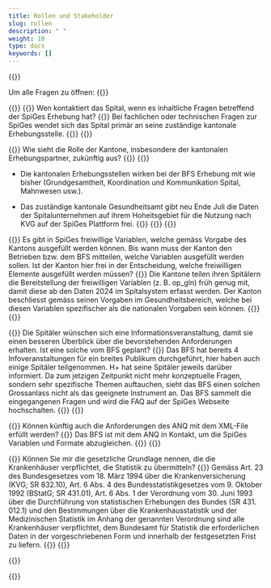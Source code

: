 ```yaml
---
title: Rollen und Stakeholder 
slug: rollen
description: " "
weight: 10
type: docs
keywords: []
---
```


{{<faqBlock>}}

Um alle Fragen zu öffnen: {{<collapsibleGroupCommand groupId="Rollen">}}

{{<numberedList>}}
{{<listItem>}}
Wen kontaktiert das Spital, wenn es inhaltliche Fragen betreffend der SpiGes Erhebung hat?
{{<collapsibleBlock groupId="Rollen">}}
Bei fachlichen oder technischen Fragen zur SpiGes wendet sich das Spital primär an seine zuständige kantonale Erhebungsstelle.
{{</collapsibleBlock>}}
{{</listItem>}}

{{<listItem>}}
Wie sieht die Rolle der Kantone, insbesondere der kantonalen Erhebungspartner, zukünftig aus?
{{<collapsibleBlock groupId="Rollen">}}
{{<markdown>}}
- Die kantonalen Erhebungsstellen wirken bei der BFS Erhebung mit wie bisher (Grundgesamtheit, Koordination und Kommunikation Spital, Mahnwesen usw.).

- Das zuständige kantonale Gesundheitsamt gibt neu Ende Juli die Daten der Spitalunternehmen auf ihrem Hoheitsgebiet für die Nutzung nach KVG auf der SpiGes Plattform frei.
{{</markdown>}}
{{</collapsibleBlock>}}
{{</listItem>}}

{{<listItem>}}
Es gibt in SpiGes freiwillige Variablen, welche gemäss Vorgabe des Kantons ausgefüllt werden können. Bis wann muss der Kanton den Betrieben bzw. dem BFS mitteilen, welche Variablen ausgefüllt werden sollen. Ist der Kanton hier frei in der Entscheidung, welche freiwilligen Elemente ausgefüllt werden müssen?
{{<collapsibleBlock groupId="Rollen">}}
Die Kantone teilen ihren Spitälern die Bereitstellung der freiwilligen Variablen (z. B. op_gln) früh genug mit, damit diese ab den Daten 2024 im Spitalsystem erfasst werden. Der Kanton beschliesst gemäss seinen Vorgaben im Gesundheitsbereich, welche bei diesen Variablen spezifischer als die nationalen Vorgaben sein können.
{{</collapsibleBlock>}}
{{</listItem>}}

{{<listItem>}}
Die Spitäler wünschen sich eine Informationsveranstaltung, damit sie einen besseren Überblick über die bevorstehenden Anforderungen erhalten. Ist eine solche vom BFS geplant?
{{<collapsibleBlock groupId="Rollen">}}
Das BFS hat bereits 4 Infoveranstaltungen für ein breites Publikum durchgeführt, hier haben auch einige Spitäler teilgenommen. H+ hat seine Spitäler jeweils darüber informiert. Da zum jetzigen Zeitpunkt nicht mehr konzeptuelle Fragen, sondern sehr spezifische Themen auftauchen, sieht das BFS einen solchen Grossanlass nicht als das geeignete Instrument an. Das BFS sammelt die eingegangenen Fragen und wird die FAQ auf der SpiGes Webseite hochschalten.
{{</collapsibleBlock>}}
{{</listItem>}}

{{<listItem>}}
Können künftig auch die Anforderungen des ANQ mit dem XML-File erfüllt werden?
{{<collapsibleBlock groupId="Rollen">}}
Das BFS ist mit dem ANQ in Kontakt, um die SpiGes Variablen und Formate abzugleichen.
{{</collapsibleBlock>}}
{{</listItem>}}

{{<listItem>}}
Können Sie mir die gesetzliche Grundlage nennen, die die Krankenhäuser verpflichtet, die Statistik zu übermitteln? {{<collapsibleBlock groupId="Rollen">}}
Gemäss Art. 23 des Bundesgesetzes vom 18. März 1994 über die Krankenversicherung (KVG; SR 832.10), Art. 6 Abs. 4 des Bundesstatistikgesetzes vom 9. Oktober 1992 (BStatG; SR 431.01), Art. 6 Abs. 1 der Verordnung vom 30. Juni 1993 über die Durchführung von statistischen Erhebungen des Bundes (SR 431. 012.1) und den Bestimmungen über die Krankenhausstatistik und der Medizinischen Statistik im Anhang der genannten Verordnung sind alle Krankenhäuser verpflichtet, dem Bundesamt für Statistik die erforderlichen Daten in der vorgeschriebenen Form und innerhalb der festgesetzten Frist zu liefern.
{{</collapsibleBlock>}}
{{</listItem>}}

{{</numberedList>}}

{{</faqBlock>}}
